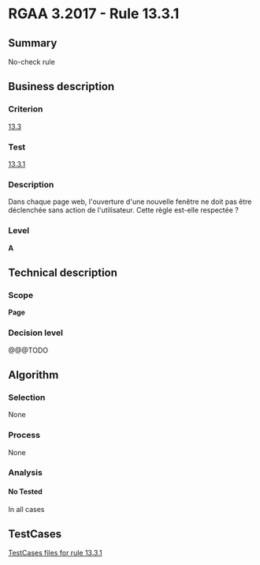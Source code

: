 # RGAA 3.2017 - Rule 13.3.1

## Summary
No-check rule


## Business description

### Criterion
[13.3](http://references.modernisation.gouv.fr/rgaa-accessibilite/criteres.html#crit-13-3)

### Test
[13.3.1](http://references.modernisation.gouv.fr/rgaa-accessibilite/criteres.html#test-13-3-1)

### Description
<div lang="fr">Dans chaque page web, l'ouverture d'une nouvelle fen&#xEA;tre ne doit pas &#xEA;tre d&#xE9;clench&#xE9;e sans action de l'utilisateur. Cette r&#xE8;gle est-elle respect&#xE9;e&nbsp;?</div>

### Level
**A**


## Technical description

### Scope
**Page**

### Decision level
@@@TODO


## Algorithm

### Selection
None

### Process
None

### Analysis

#### No Tested
In all cases


##  TestCases

[TestCases files for rule 13.3.1](https://github.com/Asqatasun/Asqatasun/tree/develop/rules/rules-rgaa3.2017/src/test/resources/testcases/rgaa32017/Rgaa32017Rule130301/)


